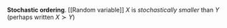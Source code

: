 **Stochastic ordering**. [[Random variable]] $X$ is _stochastically smaller_ than $Y$ (perhaps written $X \succ Y$)